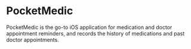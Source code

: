 PocketMedic
===========

PocketMedic is the go-to iOS application for medication and doctor appointment reminders, and records the history of medications and past doctor appointments.
